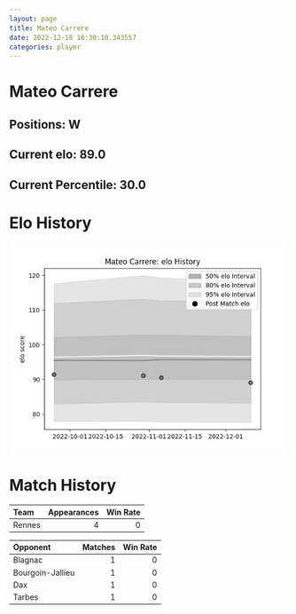 ```yaml
---  
layout: page  
title: Mateo Carrere  
date: 2022-12-18 16:30:10.343557  
categories: player  
---
```

# Mateo Carrere

## Positions: W

## Current elo: 89.0

## Current Percentile: 30.0

# Elo History


![elo history](history_MateoCarrere.png)
# Match History


| Team   |   Appearances |   Win Rate |
|:-------|--------------:|-----------:|
| Rennes |             4 |          0 |

| Opponent         |   Matches |   Win Rate |
|:-----------------|----------:|-----------:|
| Blagnac          |         1 |          0 |
| Bourgoin-Jallieu |         1 |          0 |
| Dax              |         1 |          0 |
| Tarbes           |         1 |          0 |